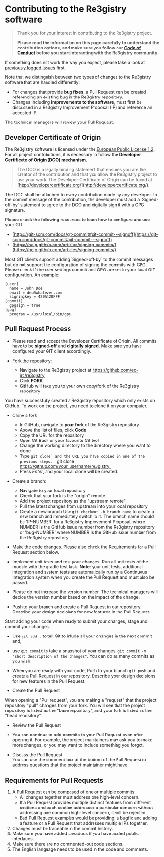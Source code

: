 # Contributing to the Re3gistry software

> Thank you for your interest in contributing to the Re3gistry project. 
> 
> **Please read the information on this page carefully to understand the contribution options, and make sure you follow our [Code of Conduct](CODE_OF_CONDUCT.adoc) before you start interacting with the Re3gistry community.**

If something does not work the way you expect, please take a look at [previously logged issues](https://github.com/ec-jrc/re3gistry/issues) first.

Note that we distinguish between two types of changes to the Re3gistry software that are handled differently:

* For changes that provide **bug fixes**, a Pull Request can be created referencing an existing bug in the Re3gistry repository.
* Changes including **improvements to the software**, must first be discussed in a Re3gistry Improvement Proposal (IP) and reference an accepted IP.

The technical managers will review your Pull Request.


## Developer Certificate of Origin

The Re3gistry software is licensed under the [European Public License 1.2](https://opensource.org/licenses/EUPL-1.2). For all project contributions, it is necessary to follow the **Developer Certificate of Origin (DCO) mechanism**.

> The DCO is a legally binding statement that ensures you are the creator of the contribution and that you allow the Re3gistry project to use your work. The Developer Certificate of Origin can be found at [http://developercertificate.org/](http://developercertificate.org/).

The DCO shall be attached to every contribution made by any developer. In the commit message of the contribution, the developer must add a `Signed-off-by´ statement to agree to the DCO and digitally sign it with a GPG signature.

Please check the following resources to learn how to configure and use your GIT:
* [https://git-scm.com/docs/git-commit#git-commit---signoff](https://git-scm.com/docs/git-commit#git-commit---signoff)
* [https://help.github.com/articles/signing-commits/](https://help.github.com/articles/signing-commits/)

Most GIT clients support adding `Signed-off-by´ to the commit messages but do not support the configuration of signing the commits with GPG. Please check if the user settings commit and GPG are set in your local GIT configuration. An example:
      
```
[user]
  name = John Doe
  email = deo@whatever.com
  signingkey = 420A420FFF
[commit]
  gpgsign = true
[gpg]
  program = /usr/local/bin/gpg
```
    
    
## Pull Request Process

* Please read and accept the Developer Certificate of Origin. All commits have to be **signed-off** and **digitally signed**. Make sure you have configured your GIT client accordingly.

* Fork the repository:
    * Navigate to the Re3gistry project at https://github.com/ec-jrc/re3gistry
    * Click **FORK**
    * GitHub will take you to your own copy/fork of the Re3gistry repository
    
 You have successfully created a Re3gistry repository which only exists on GitHub. To work on the project, you need to clone it on your computer.
    
* Clone a fork
     * In GitHub, navigate to **your fork** of the Re3gistry repository
     * Above the list of files, click **Code**
     * Copy the URL for the repository
     * Open Git Bash or your favourite Git tool
     * Change the working directory to the directory where you want to clone
     * Type `git clone´ and the URL you have copied in one of the previous steps. 
     `git clone https://github.com/your_username/re3gistry`
     * Press *Enter*, and your local clone will be created.
     
* Create a branch:
   * Navigate to your local repository
   * Check that your fork is the "origin" remote
   * Add the project repository as the "upstream remote"
   * Pull the latest changes from upstream into your local repository
   * Create a new branch
   Use `git checkout -b branch_name` to create a new branch and immediately switch to it. 
   The branch name should be 'IP-NUMBER' for a Re3gistry Improvement Proposal, where NUMBER is the GitHub issue number from the Re3gistry repository or 'bug-NUMBER' where NUMBER is the GitHub issue number from the Re3gistry repository.
         
* Make the code changes. Please also check the Requirements for a Pull Request section below.
         
* Implement unit tests and test your changes. Run all unit tests of the module with the gradle test task. **Note**: your unit tests, additional integration and system tests are automatically run by a Continuous Integration system when you create the Pull Request and must also be passed.     
 
* Please do not increase the version number. The technical managers will decide the version number based on the impact of the change.

* Push to your branch and create a Pull Request in our repository. Describe your design decisions for new features in the Pull Request.

 Start adding your code when ready to submit your changes, stage and commit your changes. 
   * Use `git add .` to tell Git to inlude all your changes in the next commit and, 
   * use `git commit` to take a snapshot of your changes. 
   `git commit -m "short description of the changes"`. You can do as many commits as you wish. 
   * When you are ready with your code, Push to your branch `git push` and create a Pull Request in our repository. Describe your design decisions for new features in the Pull Request.

* Create the Pull Request

When opening a "Pull request", you are making a "request" that the project repository "pull" changes from your fork. You will see that the project repository is listed as the "base repository", and your fork is listed as the "head repository"
  
* Review the Pull Request

* You can continue to add commits to your Pull Request even after opening it. For example, the project maintainers may ask you to make more changes, or you may want to include something you forgot.
  
* Discuss the Pull Request   
  You can use the comment box at the bottom of the Pull Request to address questions that the project maintainer might have.

## Requirements for Pull Requests
1. A Pull Request can be composed of one or multiple commits. 
      *  All changes together must address one high-level concern. 
      * If a Pull Request provides multiple distinct features from different sections and each section addresses a particular concern without addressing one common high-level concern, it will be rejected. 
      * Bad Pull Request examples would be providing: a bugfix and adding a feature or a Pull Request that addresses multiple IPs together.
2. Changes must be traceable in the commit history.
3. Make sure you have added Javadocs if you have added public interfaces.
4. Make sure there are no commented-out code sections.
5. The English language needs to be used in the code and comments.



